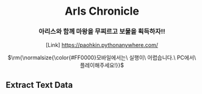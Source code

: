 <div align="center">
  
  # ArIs Chronicle
  
  ### 아리스와 함께 마왕을 무찌르고 보물을 획득하자!!
  
  [Link] https://paohkin.pythonanywhere.com/
  
  <p>$\rm{\normalsize{\color{#FF0000}모바일에서는\ 실행이\ 어렵습니다.\ PC에서\ 플레이해주세요!}}$</p>
  
</div>

## Extract Text Data
